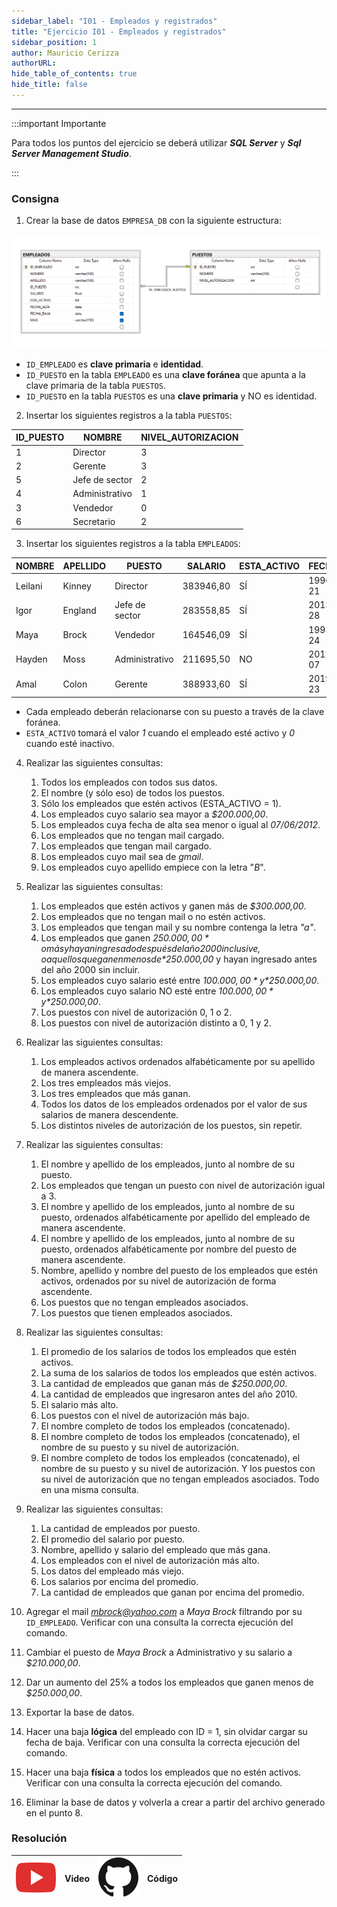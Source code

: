 ```yaml
---
sidebar_label: "I01 - Empleados y registrados"
title: "Ejercicio I01 - Empleados y registrados"
sidebar_position: 1
author: Mauricio Cerizza
authorURL: 
hide_table_of_contents: true
hide_title: false
---
```

---

:::important Importante

Para todos los puntos del ejercicio se deberá utilizar ***SQL Server*** y ***Sql Server Management Studio***.

:::

### Consigna
1. Crear la base de datos `EMPRESA_DB` con la siguiente estructura:

![Diagrama](/clases/16-sql/ejercicios/empleados-y-registrados-diagram.png)

   * `ID_EMPLEADO` es **clave primaria** e **identidad**.
   * `ID_PUESTO` en la tabla `EMPLEADO` es una **clave foránea** que apunta a la clave primaria de la tabla `PUESTOS`.
   * `ID_PUESTO` en la tabla `PUESTOS` es una **clave primaria** y NO es identidad.

2. Insertar los siguientes registros a la tabla `PUESTOS`:

| ID_PUESTO | NOMBRE         | NIVEL_AUTORIZACION |
| --------- | -------------- | ------------------ |
| 1         | Director       | 3                  |
| 2         | Gerente        | 3                  |
| 5         | Jefe de sector | 2                  |
| 4         | Administrativo | 1                  |
| 3         | Vendedor       | 0                  |
| 6         | Secretario     | 2                  |

3. Insertar los siguientes registros a la tabla `EMPLEADOS`:

| NOMBRE  | APELLIDO | PUESTO         | SALARIO   | ESTA_ACTIVO | FECHA_ALTA | FECHA_BAJA | MAIL                 |
| ------- | -------- | -------------- | --------- | ----------- | ---------- | ---------- | -------------------- |
| Leilani | Kinney   | Director       | 383946,80 | SÍ          | 1996-03-21 | NULL       | lkinney@gmail.com    |
| Igor    | England  | Jefe de sector | 283558,85 | SÍ          | 2013-03-28 | NULL       | iengland@hotmail.com |
| Maya    | Brock    | Vendedor       | 164546,09 | SÍ          | 1993-10-24 | NULL       | NULL                 |
| Hayden  | Moss     | Administrativo | 211695,50 | NO          | 2012-06-07 | 2015-02-19 | hmoss@gmail.com      |
| Amal    | Colon    | Gerente        | 388933,60 | SÍ          | 2019-09-23 | NULL       | NULL                 |

   * Cada empleado deberán relacionarse con su puesto a través de la clave foránea. 
   * `ESTA_ACTIVO` tomará el valor *1* cuando el empleado esté activo y *0* cuando esté inactivo. 

4. Realizar las siguientes consultas:
   1. Todos los empleados con todos sus datos.
   2. El nombre (y sólo eso) de todos los puestos.
   3. Sólo los empleados que estén activos (ESTA_ACTIVO = 1).
   4. Los empleados cuyo salario sea mayor a *$200.000,00*.
   5. Los empleados cuya fecha de alta sea menor o igual al *07/06/2012*.
   6. Los empleados que no tengan mail cargado.
   7. Los empleados que tengan mail cargado.
   8. Los empleados cuyo mail sea de *gmail*.
   9. Los empleados cuyo apellido empiece con la letra "*B*".

5. Realizar las siguientes consultas:
   1.  Los empleados que estén activos y ganen más de *$300.000,00*.
   2.  Los empleados que no tengan mail o no estén activos. 
   3.  Los empleados que tengan mail y su nombre contenga la letra *"a"*.
   4.  Los empleados que ganen *$250.000,00* o más y hayan ingresado después del año 2000 inclusive, o aquellos que ganen menos de *$250.000,00* y hayan ingresado antes del año 2000 sin incluir. 
   5.  Los empleados cuyo salario esté entre *$100.000,00* y *$250.000,00*. 
   6.  Los empleados cuyo salario NO esté entre *$100.000,00* y *$250.000,00*. 
   7.  Los puestos con nivel de autorización 0, 1 o 2.
   8.  Los puestos con nivel de autorización distinto a 0, 1 y 2. 

6.  Realizar las siguientes consultas:
    1. Los empleados activos ordenados alfabéticamente por su apellido de manera ascendente.
    2. Los tres empleados más viejos.
    3. Los tres empleados que más ganan.
    4. Todos los datos de los empleados ordenados por el valor de sus salarios de manera descendente.
    5. Los distintos niveles de autorización de los puestos, sin repetir. 

7.  Realizar las siguientes consultas:
    1.  El nombre y apellido de los empleados, junto al nombre de su puesto. 
    2.  Los empleados que tengan un puesto con nivel de autorización igual a 3. 
    3.  El nombre y apellido de los empleados, junto al nombre de su puesto, ordenados alfabéticamente por apellido del empleado de manera ascendente.
    4.  El nombre y apellido de los empleados, junto al nombre de su puesto, ordenados alfabéticamente por nombre del puesto de manera ascendente.  
    5.  Nombre, apellido y nombre del puesto de los empleados que estén activos, ordenados por su nivel de autorización de forma ascendente.
    6.  Los puestos que no tengan empleados asociados.
    7.  Los puestos que tienen empleados asociados.

8.  Realizar las siguientes consultas:
    1.  El promedio de los salarios de todos los empleados que estén activos.
    2.  La suma de los salarios de todos los empleados que estén activos.
    3.  La cantidad de empleados que ganan más de *$250.000,00*.
    4.  La cantidad de empleados que ingresaron antes del año 2010. 
    5.  El salario más alto.
    6.  Los puestos con el nivel de autorización más bajo.
    7.  El nombre completo de todos los empleados (concatenado).
    9.  El nombre completo de todos los empleados (concatenado), el nombre de su puesto y su nivel de autorización.
    10. El nombre completo de todos los empleados (concatenado), el nombre de su puesto y su nivel de autorización. Y los puestos con su nivel de autorización que no tengan empleados asociados. Todo en una misma consulta.

9.  Realizar las siguientes consultas:
    1.  La cantidad de empleados por puesto.
    2.  El promedio del salario por puesto.
    3.  Nombre, apellido y salario del empleado que más gana.
    4.  Los empleados con el nivel de autorización más alto. 
    5.  Los datos del empleado más viejo.  
    6.  Los salarios por encima del promedio.
    7.  La cantidad de empleados que ganan por encima del promedio. 

10. Agregar el mail *mbrock@yahoo.com* a *Maya Brock* filtrando por su `ID_EMPLEADO`. Verificar con una consulta la correcta ejecución del comando. 

11. Cambiar el puesto de *Maya Brock* a Administrativo y su salario a *$210.000,00*.

12. Dar un aumento del 25% a todos los empleados que ganen menos de *$250.000,00*.

13. Exportar la base de datos.

14. Hacer una baja **lógica** del empleado con ID = 1, sin olvidar cargar su fecha de baja. Verificar con una consulta la correcta ejecución del comando. 

15. Hacer una baja **física** a todos los empleados que no estén activos. Verificar con una consulta la correcta ejecución del comando. 

16. Eliminar la base de datos y volverla a crear a partir del archivo generado en el punto 8. 

### Resolución
| ![img](/base/youtube.svg) | Video | ![img](/base/github.svg) | Código |
| :-----------------------: | :---: | :----------------------: | :----: |